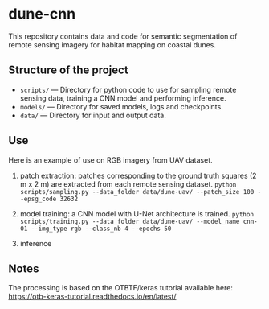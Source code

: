 # dune-cnn

This repository contains data and code for semantic segmentation of remote sensing imagery for habitat mapping on coastal dunes.

## Structure of the project

- `scripts/` — Directory for python code to use for sampling remote sensing data, training a CNN model and performing inference.
- `models/` — Directory for saved models, logs and checkpoints.
- `data/` — Directory for input and output data.

## Use
Here is an example of use on RGB imagery from UAV dataset. 
1) patch extraction:
   patches corresponding to the ground truth squares (2 m x 2 m) are extracted from each remote sensing dataset. 
   `python scripts/sampling.py --data_folder data/dune-uav/ --patch_size 100 --epsg_code 32632`
    
3) model training:
   a CNN model with U-Net architecture is trained.
   `python scripts/training.py --data_folder data/dune-uav/ --model_name cnn-01 --img_type rgb --class_nb 4 --epochs 50`
   
5) inference


## Notes
The processing is based on the OTBTF/keras tutorial available here: https://otb-keras-tutorial.readthedocs.io/en/latest/ 
